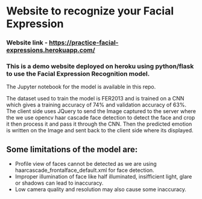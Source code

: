 # Website to recognize your Facial Expression
### Website link - https://practice-facial-expressions.herokuapp.com/
### This is a demo website deployed on heroku using python/flask to use the Facial Expression Recognition model.
The Jupyter notebook for the model is available in this repo.

The dataset used to train the model is FER2013 and is trained on a CNN which gives a training accuracy of 74% and validation accuracy of 63%.
The client side uses JQuery to send the Image captured to the server where the we use
opencv haar cascade face detection to detect the face and crop it then process it and pass it through the CNN.
Then the predicted emotion is written on the Image and sent back to the client side where its displayed.

## Some limitations of the model are:
- Profile view of faces cannot be detected as we are using haarcascade_frontalface_default.xml for face detection.
- Improper illumination of face like half illuminated, insifficient light, glare or shadows can lead to inaccuracy. 
- Low camera quality and resolution may also cause some inaccuracy.
